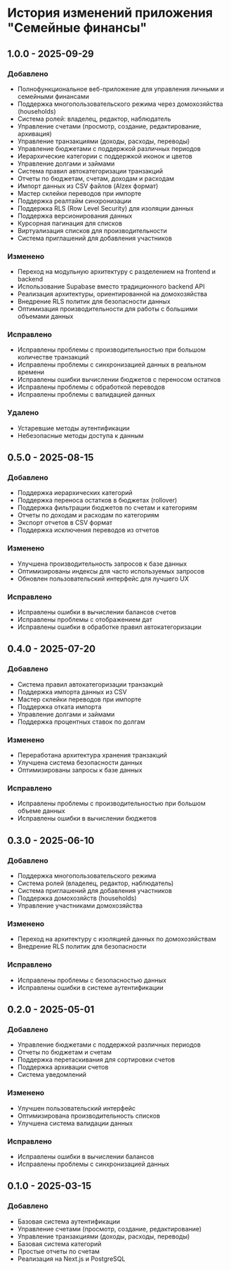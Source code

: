 # История изменений приложения "Семейные финансы"

## 1.0.0 - 2025-09-29

### Добавлено
- Полнофункциональное веб-приложение для управления личными и семейными финансами
- Поддержка многопользовательского режима через домохозяйства (households)
- Система ролей: владелец, редактор, наблюдатель
- Управление счетами (просмотр, создание, редактирование, архивация)
- Управление транзакциями (доходы, расходы, переводы)
- Управление бюджетами с поддержкой различных периодов
- Иерархические категории с поддержкой иконок и цветов
- Управление долгами и займами
- Система правил автокатегоризации транзакций
- Отчеты по бюджетам, счетам, доходам и расходам
- Импорт данных из CSV файлов (Alzex формат)
- Мастер склейки переводов при импорте
- Поддержка реалтайм синхронизации
- Поддержка RLS (Row Level Security) для изоляции данных
- Поддержка версионирования данных
- Курсорная пагинация для списков
- Виртуализация списков для производительности
- Система приглашений для добавления участников

### Изменено
- Переход на модульную архитектуру с разделением на frontend и backend
- Использование Supabase вместо традиционного backend API
- Реализация архитектуры, ориентированной на домохозяйства
- Внедрение RLS политик для безопасности данных
- Оптимизация производительности для работы с большими объемами данных

### Исправлено
- Исправлены проблемы с производительностью при большом количестве транзакций
- Исправлены проблемы с синхронизацией данных в реальном времени
- Исправлены ошибки вычислении бюджетов с переносом остатков
- Исправлены проблемы с обработкой переводов
- Исправлены проблемы с валидацией данных

### Удалено
- Устаревшие методы аутентификации
- Небезопасные методы доступа к данным

## 0.5.0 - 2025-08-15

### Добавлено
- Поддержка иерархических категорий
- Поддержка переноса остатков в бюджетах (rollover)
- Поддержка фильтрации бюджетов по счетам и категориям
- Отчеты по доходам и расходам по категориям
- Экспорт отчетов в CSV формат
- Поддержка исключения переводов из отчетов

### Изменено
- Улучшена производительность запросов к базе данных
- Оптимизированы индексы для часто используемых запросов
- Обновлен пользовательский интерфейс для лучшего UX

### Исправлено
- Исправлены ошибки в вычислении балансов счетов
- Исправлены проблемы с отображением дат
- Исправлены ошибки в обработке правил автокатегоризации

## 0.4.0 - 2025-07-20

### Добавлено
- Система правил автокатегоризации транзакций
- Поддержка импорта данных из CSV
- Мастер склейки переводов при импорте
- Поддержка отката импорта
- Управление долгами и займами
- Поддержка процентных ставок по долгам

### Изменено
- Переработана архитектура хранения транзакций
- Улучшена система безопасности данных
- Оптимизированы запросы к базе данных

### Исправлено
- Исправлены проблемы с производительностью при большом объеме данных
- Исправлены ошибки в вычислении бюджетов

## 0.3.0 - 2025-06-10

### Добавлено
- Поддержка многопользовательского режима
- Система ролей (владелец, редактор, наблюдатель)
- Система приглашений для добавления участников
- Поддержка домохозяйств (households)
- Управление участниками домохозяйства

### Изменено
- Переход на архитектуру с изоляцией данных по домохозяйствам
- Внедрение RLS политик для безопасности

### Исправлено
- Исправлены проблемы с безопасностью данных
- Исправлены ошибки в системе аутентификации

## 0.2.0 - 2025-05-01

### Добавлено
- Управление бюджетами с поддержкой различных периодов
- Отчеты по бюджетам и счетам
- Поддержка перетаскивания для сортировки счетов
- Поддержка архивации счетов
- Система уведомлений

### Изменено
- Улучшен пользовательский интерфейс
- Оптимизирована производительность списков
- Улучшена система валидации данных

### Исправлено
- Исправлены ошибки в вычислении балансов
- Исправлены проблемы с синхронизацией данных

## 0.1.0 - 2025-03-15

### Добавлено
- Базовая система аутентификации
- Управление счетами (просмотр, создание, редактирование)
- Управление транзакциями (доходы, расходы, переводы)
- Базовая система категорий
- Простые отчеты по счетам
- Реализация на Next.js и PostgreSQL